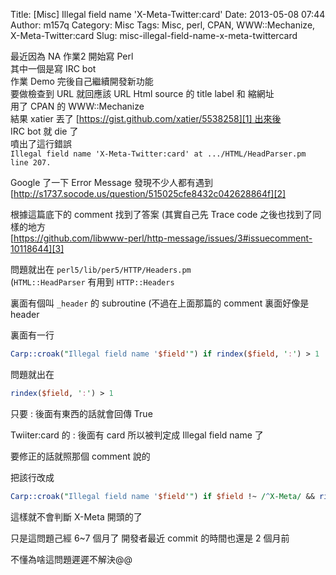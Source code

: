 Title: [Misc] Illegal field name 'X-Meta-Twitter:card'
Date: 2013-05-08 07:44
Author: m157q
Category: Misc
Tags: Misc, perl, CPAN, WWW::Mechanize, X-Meta-Twitter:card
Slug: misc-illegal-field-name-x-meta-twittercard

最近因為 NA 作業2 開始寫 Perl    
其中一個是寫 IRC bot    
作業 Demo 完後自己繼續開發新功能    
要做檢查到 URL 就回應該 URL Html source 的 title label 和 縮網址    
用了 CPAN 的 WWW::Mechanize    
結果 xatier 丟了 [https://gist.github.com/xatier/5538258][1] 出來後    
IRC bot 就 die 了    
噴出了這行錯誤    
`Illegal field name 'X-Meta-Twitter:card' at .../HTML/HeadParser.pm line 207.`    
    
<!--more-->    
    
    
Google 了一下 Error Message 發現不少人都有遇到    
[http://s1737.socode.us/question/515025cfe8432c042628864f][2]    
    
根據這篇底下的 comment 找到了答案 (其實自己先 Trace code 之後也找到了同樣的地方    
[https://github.com/libwww-perl/http-message/issues/3#issuecomment-10118644][3]    
    
問題就出在 `perl5/lib/per5/HTTP/Headers.pm`    
(`HTML::HeadParser` 有用到 `HTTP::Headers`    
    
裏面有個叫 `_header` 的 subroutine (不過在上面那篇的 comment 裏面好像是 header    
    
裏面有一行  
```perl  
Carp::croak("Illegal field name '$field'") if rindex($field, ':') > 1 || !length($field);  
```  
問題就出在   
```perl  
rindex($field, ':') > 1  
```    
  
只要 : 後面有東西的話就會回傳 True    
    
Twiiter:card 的 : 後面有 card 所以被判定成 Illegal field name 了    
    
要修正的話就照那個 comment 說的    
    
把該行改成    
```perl  
Carp::croak("Illegal field name '$field'") if $field !~ /^X-Meta/ && rindex($field, ':') > 1 || !length($field);  
```  
    
這樣就不會判斷 X-Meta 開頭的了    
    
只是這問題己經 6~7 個月了 開發者最近 commit 的時間也還是 2 個月前    
    
不懂為啥這問題遲遲不解決@@  
  
[1]: https://gist.github.com/xatier/5538258  
[2]: http://s1737.socode.us/question/515025cfe8432c042628864f  
[3]: https://github.com/libwww-perl/http-message/issues/3#issuecomment-10118644  